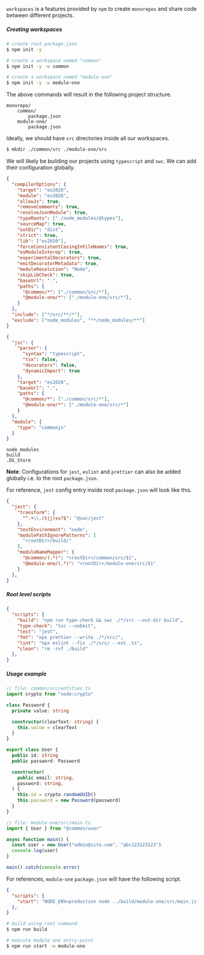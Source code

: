 `workspaces` is a features provided by `npm` to create `monorepos` and share code between different projects.


##### Creating workspaces

```bash
# create root package.json
$ npm init -y

# create a workspace named "common"
$ npm init -y -w common

# create a workspace named "module-one"
$ npm init -y -w module-one
```

The above commands will result in the following project structure.

```
monorepo/
    common/
        package.json
    module-one/
        package.json
```

Ideally, we should have `src` directories inside all our workspaces.

```bash
$ mkdir ./common/src ./module-one/src
```

We will likely be building our projects using `typescript` and `swc`. We can add their configuration globally.

```json
{
  "compilerOptions": {
    "target": "es2020",
    "module": "es2020",
    "allowJs": true,
    "removeComments": true,
    "resolveJsonModule": true,
    "typeRoots": ["./node_modules/@types"],
    "sourceMap": true,
    "outDir": "dist",
    "strict": true,
    "lib": ["es2020"],
    "forceConsistentCasingInFileNames": true,
    "esModuleInterop": true,
    "experimentalDecorators": true,
    "emitDecoratorMetadata": true,
    "moduleResolution": "Node",
    "skipLibCheck": true,
    "baseUrl": ".",
    "paths": {
      "@common/*": ["./common/src/*"],
      "@module-one/*": ["./module-one/src/*"],
    }
  },
  "include": ["*/src/**/*"],
  "exclude": ["node_modules", "**/node_modules/**"]
}
```

```json
{
  "jsc": {
    "parser": {
      "syntax": "typescript",
      "tsx": false,
      "decorators": false,
      "dynamicImport": true
    },
    "target": "es2020",
    "baseUrl": ".",
    "paths": {
      "@common/*": ["./common/src/*"],
      "@module-one/*": ["./module-one/src/*"]
    }
  },
  "module": {
    "type": "commonjs"
  }
}
```

```gitignore
node_modules
build
.DS_Store
```

**Note**: Configurations for `jest`, `eslint` and `prettier` can also be added globally i.e. to the root `package.json`.

For reference, `jest` config entry inside root `package.json` will look like this.

```json
{
  "jest": {
    "transform": {
      "^.+\\.(t|j)sx?$": "@swc/jest"
    },
    "testEnvironment": "node",
    "modulePathIgnorePatterns": [
      "<rootDir>/build/"
    ],
    "moduleNameMapper": {
      "@common/(.*)": "<rootDir>/common/src/$1",
      "@module-one/(.*)": "<rootDir>/module-one/src/$1"
    }
  },
}
```


##### Root level scripts

```json
{
  "scripts": {
    "build": "npm run type-check && swc ./*/src --out-dir build",
    "type-check": "tsc --noEmit",
    "test": "jest",
    "fmt": "npx prettier --write ./*/src/",
    "lint": "npx eslint --fix ./*/src/ --ext .ts",
    "clean": "rm -rvf ./build"
  },
}
```

##### Usage example

```ts
// file: common/src/entities.ts
import crypto from "node:crypto"

class Password {
  private value: string

  constructor(clearText: string) {
    this.value = clearText
  }
}

export class User {
  public id: string
  public password: Password

  constructor(
    public email: string,
    password: string,
  ) {
    this.id = crypto.randomUUID()
    this.password = new Password(password)    
  }
}
```

```ts
// file: module-one/src/main.ts
import { User } from "@common/user"

async function main() {
  const user = new User("admin@site.com", "abc123123123")
  console.log(user)
}

main().catch(console.error)
```

For references, `module-one` `package.json` will have the following script.

```json
{
  "scripts": {
    "start": "NODE_ENV=production node ../build/module-one/src/main.js"
  },
}
```

```bash
# build using root command
$ npm run build

# execute module one entry-point
$ npm run start -w module-one
```

